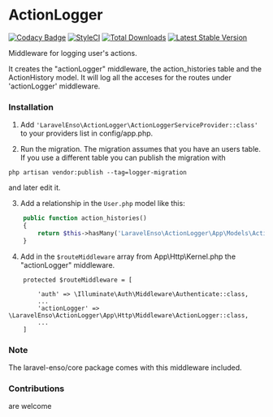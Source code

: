 # ActionLogger
[![Codacy Badge](https://api.codacy.com/project/badge/Grade/dc3819bf2c654b3d8dcaaed8898b214f)](https://www.codacy.com/app/laravel-enso/ActionLogger?utm_source=github.com&amp;utm_medium=referral&amp;utm_content=laravel-enso/ActionLogger&amp;utm_campaign=Badge_Grade)
[![StyleCI](https://styleci.io/repos/85554059/shield?branch=master)](https://styleci.io/repos/85554059)
[![Total Downloads](https://poser.pugx.org/laravel-enso/actionlogger/downloads)](https://packagist.org/packages/laravel-enso/actionlogger)
[![Latest Stable Version](https://poser.pugx.org/laravel-enso/actionlogger/version)](https://packagist.org/packages/laravel-enso/actionlogger)

Middleware for logging user's actions.

It creates the "actionLogger" middleware, the action_histories table and the ActionHistory model.
It will log all the acceses for the routes under 'actionLogger' middleware.

### Installation

1. Add `'LaravelEnso\ActionLogger\ActionLoggerServiceProvider::class'` to your providers list in config/app.php.

2. Run the migration. The migration assumes that you have an users table. If you use a different table you can publish the migration with

`php artisan vendor:publish --tag=logger-migration`

and later edit it.

3. Add a relationship in the `User.php` model like this:

```php
    public function action_histories()
    {
        return $this->hasMany('LaravelEnso\ActionLogger\App\Models\ActionHistory');
    }
```

4. Add in the `$routeMiddleware` array from App\Http\Kernel.php the "actionLogger" middleware.

```
	protected $routeMiddleware = [

        'auth' => \Illuminate\Auth\Middleware\Authenticate::class,
        ...
		'actionLogger' => \LaravelEnso\ActionLogger\App\Http\Middleware\ActionLogger::class,
		...
	]
```

### Note

The laravel-enso/core package comes with this middleware included.

### Contributions

are welcome